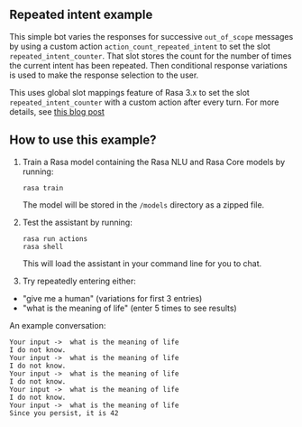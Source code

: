 ## Repeated intent example

This simple bot varies the responses for successive `out_of_scope` messages by using a custom action `action_count_repeated_intent` to set the slot `repeated_intent_counter`. That slot stores the count for the number of times the current intent has been repeated. Then conditional response variations is used to make the response selection to the user.

This uses global slot mappings feature of Rasa 3.x to set the slot `repeated_intent_counter` with a custom action after every turn. For more details, see [this blog post](https://rasa.com/blog/how-to-use-global-slot-mappings/)


## How to use this example?

1. Train a Rasa model containing the Rasa NLU and Rasa Core models by running:

    ```
    rasa train
    ```

    The model will be stored in the `/models` directory as a zipped file.

2. Test the assistant by running:

    ```
    rasa run actions
    rasa shell
    ```

    This will load the assistant in your command line for you to chat.

3. Try repeatedly entering either:

- "give me a human" (variations for first 3 entries)
- "what is the meaning of life" (enter 5 times to see results)

An example conversation:

```
Your input ->  what is the meaning of life                                                     
I do not know.
Your input ->  what is the meaning of life                                                     
I do not know.
Your input ->  what is the meaning of life                                                     
I do not know.
Your input ->  what is the meaning of life                                                     
I do not know.
Your input ->  what is the meaning of life                                                     
Since you persist, it is 42
```
